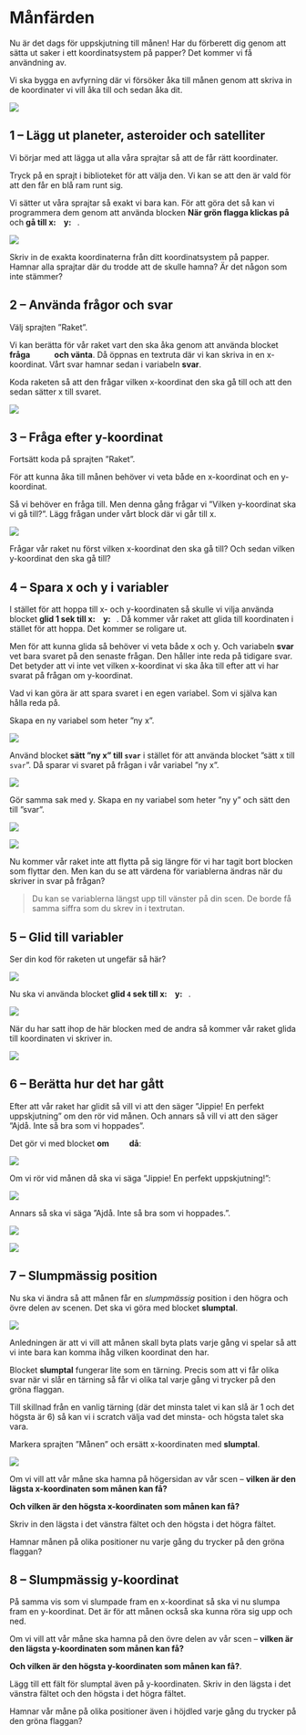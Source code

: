 # Månfärden

Nu är det dags för uppskjutning till månen! Har du förberett dig genom att sätta ut saker i ett koordinatsystem på papper? Det kommer vi få användning av.

Vi ska bygga en avfyrning där vi försöker åka till månen genom att skriva in de koordinater vi vill åka till och sedan åka dit.

![](./0_1.gif)

##  1 – Lägg ut planeter, asteroider och satelliter

Vi börjar med att lägga ut alla våra sprajtar så att de får rätt koordinater.

Tryck på en sprajt i biblioteket för att välja den. Vi kan se att den är vald för att den får en blå ram runt sig.

Vi sätter ut våra sprajtar så exakt vi bara kan. För att göra det så kan vi programmera dem genom att använda blocken **När grön flagga klickas på** och **gå till x: ` ` y: ` `**.

![](./1_1.png)

Skriv in de exakta koordinaterna från ditt koordinatsystem på papper. Hamnar alla sprajtar där du trodde att de skulle hamna? Är det någon som inte stämmer?

## 2 – Använda frågor och svar

Välj sprajten ”Raket”.

Vi kan berätta för vår raket vart den ska åka genom att använda blocket **fråga `     ` och vänta**. Då öppnas en textruta där vi kan skriva in en x-koordinat. Vårt svar hamnar sedan i variabeln **svar**.

Koda raketen så att den frågar vilken x-koordinat den ska gå till och att den sedan sätter x till svaret.

![](./2_1.png)

## 3 – Fråga efter y-koordinat

Fortsätt koda på sprajten ”Raket”. 

För att kunna åka till månen behöver vi veta både en x-koordinat och en y-koordinat.

Så vi behöver en fråga till. Men denna gång frågar vi ”Vilken y-koordinat ska vi gå till?”. Lägg frågan under vårt block där vi går till x.

![](./3_1.png) 

Frågar vår raket nu först vilken x-koordinat den ska gå till? Och sedan vilken y-koordinat den ska gå till?

## 4 – Spara x och y i variabler

I stället för att hoppa till x- och y-koordinaten så skulle vi vilja använda blocket **glid 1 sek till x: ` ` y: ` `**. Då kommer vår raket att glida till koordinaten i stället för att hoppa. Det kommer se roligare ut.

Men för att kunna glida så behöver vi veta både x och y. Och variabeln **svar** vet bara svaret på den senaste frågan. Den håller inte reda på tidigare svar. Det betyder att vi inte vet vilken x-koordinat vi ska åka till efter att vi har svarat på frågan om y-koordinat.

Vad vi kan göra är att spara svaret i en egen variabel. Som vi själva kan hålla reda på.

Skapa en ny variabel som heter ”ny x”. 

![](./4_2.png)

Använd blocket **sätt ”ny x” till `svar`** i stället för att använda blocket ”sätt x till `svar`”. Då sparar vi svaret på frågan i vår variabel ”ny x”.

![](./4_3.png)

Gör samma sak med y. Skapa en ny variabel som heter ”ny y” och sätt den till ”svar”.

![](./4_4.png)

![](./4_5.gif)

Nu kommer vår raket inte att flytta på sig längre för vi har tagit bort blocken som flyttar den. Men kan du se att värdena för variablerna ändras när du skriver in svar på frågan?

> Du kan se variablerna längst upp till vänster på din scen. De borde få samma siffra som du skrev in i textrutan.

## 5 – Glid till variabler

Ser din kod för raketen ut ungefär så här?

![](./5_1.png)

Nu ska vi använda blocket **glid `4` sek till x: ` ` y: ` `**. 

![](./5_2.png)

När du har satt ihop de här blocken med de andra så kommer vår raket glida till koordinaten vi skriver in.

![](./5_3.gif)

## 6 – Berätta hur det har gått

Efter att vår raket har glidit så vill vi att den säger ”Jippie! En perfekt uppskjutning” om den rör vid månen. Och annars så vill vi att den säger ”Ajdå. Inte så bra som vi hoppades”.

Det gör vi med blocket **om `    ` då**:

![](./6_2.png)

Om vi rör vid månen då ska vi säga ”Jippie! En perfekt uppskjutning!”:

![](./6_3.png)

Annars så ska vi säga ”Ajdå. Inte så bra som vi hoppades.”.

![](./6_4.png)

![](./6_5.gif)

## 7 – Slumpmässig position

Nu ska vi ändra så att månen får en *slumpmässig* position i den högra och övre delen av scenen. Det ska vi göra med blocket **slumptal**. 

![](./7_2.png)

Anledningen är att vi vill att månen skall byta plats varje gång vi spelar så att vi inte bara kan komma ihåg vilken koordinat den har. 

Blocket **slumptal** fungerar lite som en tärning. Precis som att vi får olika svar när vi slår en tärning så får vi olika tal varje gång vi trycker på den gröna flaggan.

Till skillnad från en vanlig tärning (där det minsta talet vi kan slå är 1 och det högsta är 6) så kan vi i scratch välja vad det minsta- och högsta talet ska vara.

Markera sprajten ”Månen” och ersätt x-koordinaten med **slumptal**.

![](./7_4.gif)

Om vi vill att vår måne ska hamna på högersidan av vår scen – **vilken är den lägsta x-koordinaten som månen kan få?**

**Och vilken är den högsta x-koordinaten som månen kan få?**

Skriv in den lägsta i det vänstra fältet och den högsta i det högra fältet.

Hamnar månen på olika positioner nu varje gång du trycker på den gröna flaggan?

## 8 – Slumpmässig y-koordinat

På samma vis som vi slumpade fram en x-koordinat så ska vi nu slumpa fram en y-koordinat. Det är för att månen också ska kunna röra sig upp och ned.

Om vi vill att vår måne ska hamna på den övre delen av vår scen – **vilken är den lägsta y-koordinaten som månen kan få?**

**Och vilken är den högsta y-koordinaten som månen kan få?**.

Lägg till ett fält för slumptal även på y-koordinaten. Skriv in den lägsta i det vänstra fältet och den högsta i det högra fältet.

Hamnar vår måne på olika positioner även i höjdled varje gång du trycker på den gröna flaggan?

## 